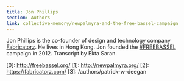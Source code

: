 ```yaml
---
title: Jon Phillips
section: Authors
link: collective-memory/newpalmyra-and-the-free-bassel-campaign
---
```


Jon Phillips is the co-founder of design and technology company
[Fabricatorz](https://fabricatorz.com). He lives in Hong Kong. Jon founded the
[#FREEBASSEL](http://freebassel.org/) campaign in 2012. Transcript by Ekta
Saran.

[0]: http://freebassel.org/ [1]: http://newpalmyra.org/ [2]:
https://fabricatorz.com/ [3]: /authors/patrick-w-deegan


